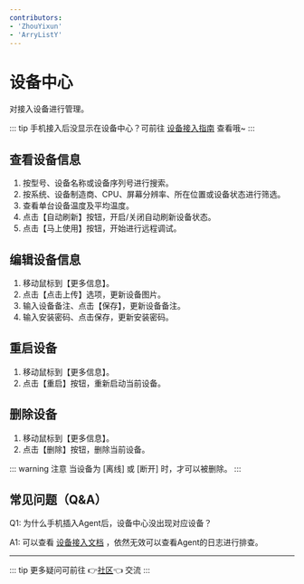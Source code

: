 ```yaml
---
contributors:
- 'ZhouYixun'
- 'ArryListY'
---
```



# 设备中心

对接入设备进行管理。

::: tip
手机接入后没显示在设备中心？可前往 [设备接入指南](https://sonic-cloud.cn/deploy/android-deploy.html) 查看哦~
:::

## 查看设备信息

1. 按型号、设备名称或设备序列号进行搜索。
2. 按系统、设备制造商、CPU、屏幕分辨率、所在位置或设备状态进行筛选。
3. 查看单台设备温度及平均温度。
4. 点击【自动刷新】按钮，开启/关闭自动刷新设备状态。
5. 点击【马上使用】按钮，开始进行远程调试。

## 编辑设备信息

1. 移动鼠标到【更多信息】。
2. 点击【点击上传】选项，更新设备图片。
3. 输入设备备注、点击【保存】，更新设备备注。
4. 输入安装密码、点击保存，更新安装密码。

## 重启设备

1. 移动鼠标到【更多信息】。
2. 点击【重启】按钮，重新启动当前设备。

## 删除设备

1. 移动鼠标到【更多信息】。
2. 点击【删除】按钮，删除当前设备。

::: warning 注意
当设备为 [离线] 或 [断开] 时，才可以被删除。
:::

## 常见问题（Q&A）

Q1: 为什么手机插入Agent后，设备中心没出现对应设备？

A1: 可以查看 [设备接入文档](https://sonic-cloud.cn/deploy/android-deploy.html) ，依然无效可以查看Agent的日志进行排查。

---

::: tip
更多疑问可前往 👉[社区](https://sonic-cloud.wiki)👈 交流
:::
